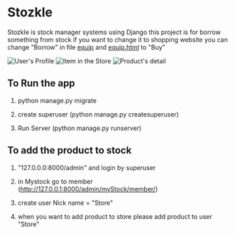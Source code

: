 # Stozkle
Stozkle is stock manager systems using Django
this project is for borrow something from stock
if you want to change it to shopping website
you can change "Borrow" in file [equip](listStozkle/templates/equiplist.html) and [equip.html](https://github.com/DreamN/Stozkle/templates/equip.html) to "Buy"

![User's Profile](http://isara.kmi.tl/Stozkle/Stozkle1.PNG)
![Item in the Store](http://isara.kmi.tl/Stozkle/Stozkle2.PNG)
![Product's detail](http://isara.kmi.tl/Stozkle/Stozkle3.png)


## To Run the app

1. python manage.py migrate

2. create superuser (python manage.py createsuperuser)

3. Run Server (python manage.py runserver)

## To add the product to stock

1. "127.0.0.0:8000/admin" and login by superuser

2. in Mystock go to member (http://127.0.0.1:8000/admin/myStock/member/)

3. create user Nick name = "Store"

4. when you want to add product to store please add product to user "Store"

